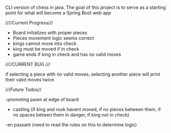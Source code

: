CLI version of chess in java. The goal of this project is to serve as a starting point for what will become a Spring Boot web app 

////Current Progress///

- Board initializes with proper pieces
- Pieces movement logic seems correct
- kings cannot move into check
- king must be moved if in check
- game ends if king in check and has no valid moves

////CURRENT BUG ///

if selecting a piece with no valid moves, selecting another piece will print their valid moves twice

///Future Todos//

-promoting pawn at edge of board

- castling (if king and rook havent moved, if no pieces between them, if no spaces betwen them in danger, if king not in check)

-en passant (need to read the rules on this to determine logic)